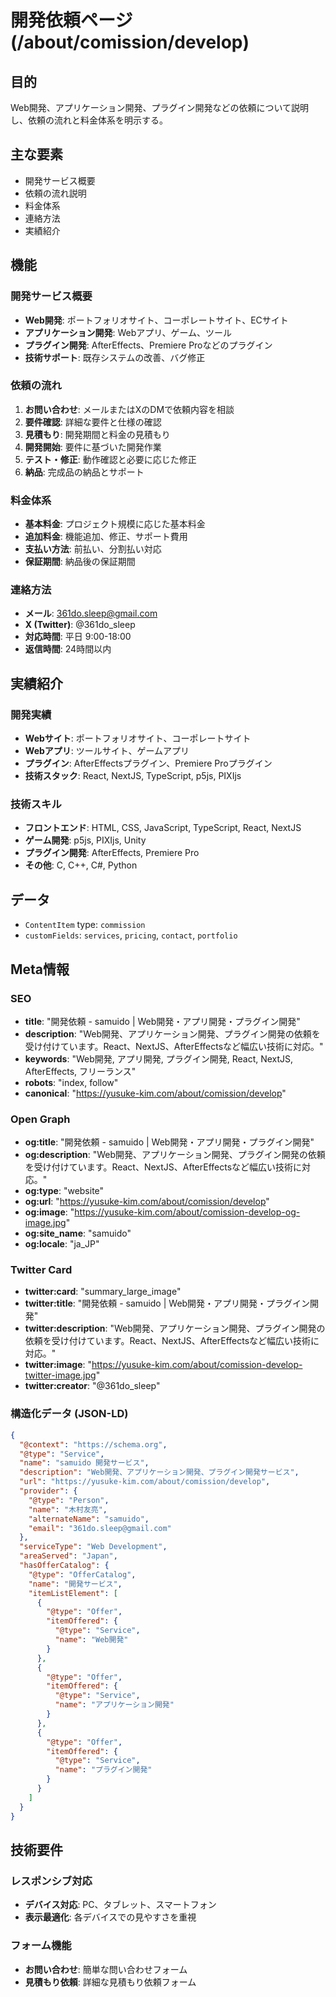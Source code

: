 # 開発依頼ページ (/about/comission/develop)

## 目的

Web開発、アプリケーション開発、プラグイン開発などの依頼について説明し、依頼の流れと料金体系を明示する。

## 主な要素

- 開発サービス概要
- 依頼の流れ説明
- 料金体系
- 連絡方法
- 実績紹介

## 機能

### 開発サービス概要

- **Web開発**: ポートフォリオサイト、コーポレートサイト、ECサイト
- **アプリケーション開発**: Webアプリ、ゲーム、ツール
- **プラグイン開発**: AfterEffects、Premiere Proなどのプラグイン
- **技術サポート**: 既存システムの改善、バグ修正

### 依頼の流れ

1. **お問い合わせ**: メールまたはXのDMで依頼内容を相談
2. **要件確認**: 詳細な要件と仕様の確認
3. **見積もり**: 開発期間と料金の見積もり
4. **開発開始**: 要件に基づいた開発作業
5. **テスト・修正**: 動作確認と必要に応じた修正
6. **納品**: 完成品の納品とサポート

### 料金体系

- **基本料金**: プロジェクト規模に応じた基本料金
- **追加料金**: 機能追加、修正、サポート費用
- **支払い方法**: 前払い、分割払い対応
- **保証期間**: 納品後の保証期間

### 連絡方法

- **メール**: 361do.sleep@gmail.com
- **X (Twitter)**: @361do_sleep
- **対応時間**: 平日 9:00-18:00
- **返信時間**: 24時間以内

## 実績紹介

### 開発実績

- **Webサイト**: ポートフォリオサイト、コーポレートサイト
- **Webアプリ**: ツールサイト、ゲームアプリ
- **プラグイン**: AfterEffectsプラグイン、Premiere Proプラグイン
- **技術スタック**: React, NextJS, TypeScript, p5js, PIXIjs

### 技術スキル

- **フロントエンド**: HTML, CSS, JavaScript, TypeScript, React, NextJS
- **ゲーム開発**: p5js, PIXIjs, Unity
- **プラグイン開発**: AfterEffects, Premiere Pro
- **その他**: C, C++, C#, Python

## データ

- `ContentItem` type: `commission`
- `customFields`: `services`, `pricing`, `contact`, `portfolio`

## Meta情報

### SEO

- **title**: "開発依頼 - samuido | Web開発・アプリ開発・プラグイン開発"
- **description**: "Web開発、アプリケーション開発、プラグイン開発の依頼を受け付けています。React、NextJS、AfterEffectsなど幅広い技術に対応。"
- **keywords**: "Web開発, アプリ開発, プラグイン開発, React, NextJS, AfterEffects, フリーランス"
- **robots**: "index, follow"
- **canonical**: "https://yusuke-kim.com/about/comission/develop"

### Open Graph

- **og:title**: "開発依頼 - samuido | Web開発・アプリ開発・プラグイン開発"
- **og:description**: "Web開発、アプリケーション開発、プラグイン開発の依頼を受け付けています。React、NextJS、AfterEffectsなど幅広い技術に対応。"
- **og:type**: "website"
- **og:url**: "https://yusuke-kim.com/about/comission/develop"
- **og:image**: "https://yusuke-kim.com/about/comission-develop-og-image.jpg"
- **og:site_name**: "samuido"
- **og:locale**: "ja_JP"

### Twitter Card

- **twitter:card**: "summary_large_image"
- **twitter:title**: "開発依頼 - samuido | Web開発・アプリ開発・プラグイン開発"
- **twitter:description**: "Web開発、アプリケーション開発、プラグイン開発の依頼を受け付けています。React、NextJS、AfterEffectsなど幅広い技術に対応。"
- **twitter:image**: "https://yusuke-kim.com/about/comission-develop-twitter-image.jpg"
- **twitter:creator**: "@361do_sleep"

### 構造化データ (JSON-LD)

```json
{
  "@context": "https://schema.org",
  "@type": "Service",
  "name": "samuido 開発サービス",
  "description": "Web開発、アプリケーション開発、プラグイン開発サービス",
  "url": "https://yusuke-kim.com/about/comission/develop",
  "provider": {
    "@type": "Person",
    "name": "木村友亮",
    "alternateName": "samuido",
    "email": "361do.sleep@gmail.com"
  },
  "serviceType": "Web Development",
  "areaServed": "Japan",
  "hasOfferCatalog": {
    "@type": "OfferCatalog",
    "name": "開発サービス",
    "itemListElement": [
      {
        "@type": "Offer",
        "itemOffered": {
          "@type": "Service",
          "name": "Web開発"
        }
      },
      {
        "@type": "Offer",
        "itemOffered": {
          "@type": "Service",
          "name": "アプリケーション開発"
        }
      },
      {
        "@type": "Offer",
        "itemOffered": {
          "@type": "Service",
          "name": "プラグイン開発"
        }
      }
    ]
  }
}
```

## 技術要件

### レスポンシブ対応

- **デバイス対応**: PC、タブレット、スマートフォン
- **表示最適化**: 各デバイスでの見やすさを重視

### フォーム機能

- **お問い合わせ**: 簡単な問い合わせフォーム
- **見積もり依頼**: 詳細な見積もり依頼フォーム
